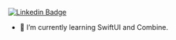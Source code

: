 [![Linkedin Badge](https://img.shields.io/badge/-LinkedIn-blue?style=flat-square&logo=Linkedin&logoColor=white&link=https://www.linkedin.com/in/fabiosalata/)](https://www.linkedin.com/in/fabiosalata/)

- 🌱 I’m currently learning SwiftUI and Combine.

